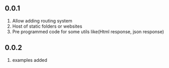 ## 0.0.1

1. Allow adding routing system
1. Host of static folders or websites
1. Pre programmed code for some utils like(Html response, json response)

## 0.0.2
1. examples added